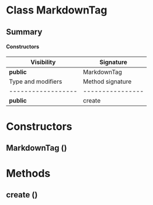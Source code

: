Class MarkdownTag
=================
Summary
-------
#### Constructors
| Visibility | Signature   |
| ---------- | ----------- |
| **public** | MarkdownTag |#### Methods
| Type and modifiers | Method signature |
| ------------------ | ---------------- |
| **public**         | create           |
Constructors
============
MarkdownTag ()
--------------


Methods
=======
create ()
---------



